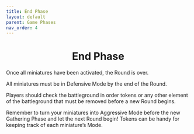 ```yaml
---
title: End Phase
layout: default
parent: Game Phases
nav_order: 4
---
```

<h1 style="text-align: center;"><b> End Phase</b></h1>

Once all miniatures have been activated, the Round is over.

All miniatures must be in Defensive Mode by the end of the Round.

Players should check the battleground in order tokens or any other element of the battleground that must be removed before a new Round begins.

Remember to turn your miniatures into Aggressive Mode before the new Gathering Phase and let the next Round begin! Tokens can be handy for keeping track of each miniature’s Mode.


